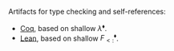 Artifacts for type checking and self-references:

- [Coq](coq_v1), based on shallow $\lambda^\blacklozenge$.
- [Lean](lean_v2), based on shallow $F_{<:}^\blacklozenge$.